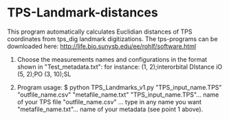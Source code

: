 # TPS-Landmark-distances

This program automatically calculates Euclidian distances of TPS coordinates from tps_dig landmark digitizations.
The tps-programs can be downloaded here: <http://life.bio.sunysb.edu/ee/rohlf/software.html>

1) Choose the measurements names and configurations in the format shown in "Test_metadata.txt":
for instance:
(1, 2);interorbital DIstance iO
(5, 2);PO
(3, 10);SL

2) Program usage:
$   python TPS_Landmarks_v1.py "TPS_input_name.TPS" "outfile_name.csv" "metafile_name.txt"
"TPS_input_name.TPS"... name of your TPS file
"outfile_name.csv" ... type in any name you want
"metafile_name.txt"... name of your metadata (see point 1 above).

